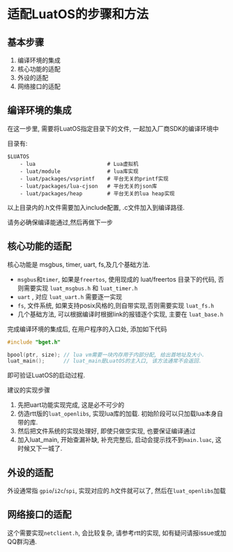 
# 适配LuatOS的步骤和方法

## 基本步骤

1. 编译环境的集成
2. 核心功能的适配
3. 外设的适配
4. 网络接口的适配

## 编译环境的集成

在这一步里, 需要将LuatOS指定目录下的文件, 一起加入厂商SDK的编译环境中

目录有:

```
$LUATOS
    - lua                       # Lua虚拟机
    - luat/module               # lua库实现
    - luat/packages/vsprintf    # 平台无关的printf实现
    - luat/packages/lua-cjson   # 平台无关的json库
    - luat/packages/heap        # 平台无关的lua heap实现
```

以上目录内的.h文件需要加入include配置, .c文件加入到编译路径.

请务必确保编译能通过,然后再做下一步

## 核心功能的适配

核心功能是  msgbus, timer, uart, fs,及几个基础方法.

* `msgbus`和`timer`, 如果是`freertos`, 使用现成的 luat/freertos 目录下的代码, 否则需要实现 `luat_msgbus.h` 和 `luat_timer.h`
* `uart` , 对应 `luat_uart.h` 需要逐一实现
* `fs`, 文件系统, 如果支持posix风格的,则自带实现,否则需要实现 `luat_fs.h`
* 几个基础方法, 可以根据编译时根据link的报错逐个实现, 主要在 `luat_base.h`

完成编译环境的集成后, 在用户程序的入口处, 添加如下代码

```c
#include "bget.h"

bpool(ptr, size); // lua vm需要一块内存用于内部分配, 给出首地址及大小.
luat_main();      // luat_main是LuatOS的主入口, 该方法通常不会返回.
```

即可验证LuatOS的启动过程.

建议的实现步骤
1. 先把uart功能实现完成, 这是必不可少的
2. 仿造rtt版的`luat_openlibs`, 实现lua库的加载. 初始阶段可以只加载lua本身自带的库.
3. 然后把文件系统的实现处理好, 即使只做空实现, 也要保证编译通过
4. 加入luat_main, 开始查漏补缺, 补充完整后, 启动会提示找不到`main.luac`, 这时候又下一城了.

## 外设的适配

外设通常指 `gpio`/`i2c`/`spi`, 实现对应的.h文件就可以了, 然后在`luat_openlibs`加载

## 网络接口的适配

这个需要实现`netclient.h`, 会比较复杂, 请参考rtt的实现, 如有疑问请报issue或加QQ群沟通.
